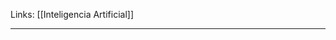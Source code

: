 
























































































































































































































































































































































































































































Links: [[Inteligencia Artificial]]
___
